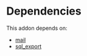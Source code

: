 # Dependencies

This addon depends on:

- [mail](../../odoo-bringout-oca-ocb-mail)
- [sql_export](../../odoo-bringout-oca-reporting-engine-sql_export)
